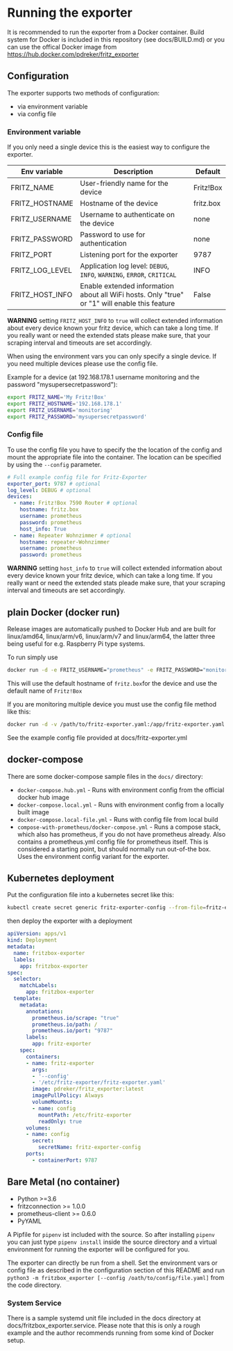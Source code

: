 # Running the exporter

It is recommended to run the exporter from a Docker container. Build system for Docker is included in this repository (see docs/BUILD.md) or you can use the offical Docker image from <https://hub.docker.com/pdreker/fritz_exporter>

## Configuration

The exporter supports two methods of configuration:

* via environment variable
* via config file

### Environment variable

If you only need a single device this is the easiest way to configure the exporter.

| Env variable | Description | Default |
|--------------|-------------|---------|
| FRITZ_NAME   | User-friendly name for the device | Fritz!Box |
| FRITZ_HOSTNAME | Hostname of the device | fritz.box |
| FRITZ_USERNAME | Username to authenticate on the device | none |
| FRITZ_PASSWORD | Password to use for authentication | none |
| FRITZ_PORT   | Listening port for the exporter | 9787 |
| FRITZ_LOG_LEVEL | Application log level: `DEBUG`, `INFO`, `WARNING`, `ERROR`, `CRITICAL` | INFO |
| FRITZ_HOST_INFO | Enable extended information about all WiFi hosts. Only "true" or "1" will enable this feature | False |

**WARNING** setting `FRITZ_HOST_INFO` to `true` will collect extended information about every device known your fritz device, which can take a long time. If you really want or need the extended stats please make sure, that your scraping interval and timeouts are set accordingly.

When using the environment vars you can only specify a single device. If you need multiple devices please use the config file.

Example for a device (at 192.168.178.1 username monitoring and the password "mysupersecretpassword"):

```bash
export FRITZ_NAME='My Fritz!Box'
export FRITZ_HOSTNAME='192.168.178.1'
export FRITZ_USERNAME='monitoring'
export FRITZ_PASSWORD='mysupersecretpassword'
```

### Config file

To use the config file you have to specify the the location of the config and mount the appropriate file into the container. The location can be specified by using the `--config` parameter.

```yaml
# Full example config file for Fritz-Exporter
exporter_port: 9787 # optional
log_level: DEBUG # optional
devices:
  - name: Fritz!Box 7590 Router # optional
    hostname: fritz.box
    username: prometheus
    password: prometheus
    host_info: True
  - name: Repeater Wohnzimmer # optional
    hostname: repeater-Wohnzimmer
    username: prometheus
    password: prometheus
```

**WARNING** setting `host_info` to `true` will collect extended information about every device known your fritz device, which can take a long time. If you really want or need the extended stats pleade make sure, that your scraping interval and timeouts are set accordingly.

## plain Docker (docker run)

Release images are automatically pushed to Docker Hub and are built for linux/amd64, linux/arm/v6, linux/arm/v7 and linux/arm64, the latter three being useful for e.g. Raspberry Pi type systems.

To run simply use

```bash
docker run -d -e FRITZ_USERNAME="prometheus" -e FRITZ_PASSWORD="monitoring" -p 9787:9787 --name fritz_exporter pdreker/fritz_exporter
```

This will use the default hostname of `fritz.box`for the device and use the default name of `Fritz!Box`

If you are monitoring multiple device you must use the config file method like this:

```bash
docker run -d -v /path/to/fritz-exporter.yaml:/app/fritz-exporter.yaml -p 9787:9787 --name fritz_exporter pdreker/fritz_exporter --config /app/fritz-exporter.yaml
```

See the example config file provided at docs/fritz-exporter.yml

## docker-compose

There are some docker-compose sample files in the `docs/` directory:

* `docker-compose.hub.yml` - Runs with environment config from the official docker hub image
* `docker-compose.local.yml` - Runs with environment config from a locally built image
* `docker-compose.local-file.yml` - Runs with config file from local build
* `compose-with-prometheus/docker-compose.yml` - Runs a compose stack, which also has prometheus, if you do not have prometheus already. Also contains a prometheus.yml config file for prometheus itself. This is considered a starting point, but should normally run out-of-the box. Uses the environment config variant for the exporter.

## Kubernetes deployment

Put the configuration file into a kubernetes secret like this:

```bash
kubectl create secret generic fritz-exporter-config --from-file=fritz-exporter.yaml
```

then deploy the exporter with a deployment

```yaml
apiVersion: apps/v1
kind: Deployment
metadata:
  name: fritzbox-exporter
  labels:
    app: fritzbox-exporter
spec:
  selector:
    matchLabels:
      app: fritzbox-exporter
  template:
    metadata:
      annotations:
        prometheus.io/scrape: "true"
        prometheus.io/path: /
        prometheus.io/port: "9787"
      labels:
        app: fritz-exporter
    spec:
      containers:
      - name: fritz-exporter
        args:
        - '--config'
        - '/etc/fritz-exporter/fritz-exporter.yaml'
        image: pdreker/fritz_exporter:latest
        imagePullPolicy: Always
        volumeMounts:
        - name: config
          mountPath: /etc/fritz-exporter
          readOnly: true
      volumes:
      - name: config
        secret:
          secretName: fritz-exporter-config
      ports:
        - containerPort: 9787
```

## Bare Metal (no container)

* Python >=3.6
* fritzconnection >= 1.0.0
* prometheus-client >= 0.6.0
* PyYAML

A Pipfile for `pipenv` ist included with the source. So after installing `pipenv` you can just type `pipenv install` inside the source directory and a virtual environment for running the exporter will be configured for you.

The exporter can directly be run from a shell. Set the environment vars or config file as described in the configuration section of this README and run `python3 -m fritzbox_exporter [--config /oath/to/config/file.yaml]` from the code directory.

### System Service

There is a sample systemd unit file included in the docs directory at docs/fritzbox_exporter.service. Please note that this is only a rough example and the author recommends running from some kind of Docker setup.
